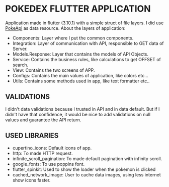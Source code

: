 # POKEDEX FLUTTER APPLICATION

Application made in flutter (3.10.1) with a simple struct of file layers. I did use [PokeApi](https://pokeapi.co/) as data resource.
About the layers of application: 
- Components: Layer where I put the common components.
- Integration: Layer of communication with API, responsible to GET data of Server.
- Models.Response: Layer that contains the models of API Objects.
- Service: Contains the business rules, like calculations to get OFFSET of search.
- View: Contains the two screens of APP.
- Configs: Contains the main values of application, like colors etc...
- Utils: Contains some methods used in app, like text formatter etc..

## VALIDATIONS
I didn't data validations because I trusted in API and in data default.
But if I didn't have that confidence, it would be nice to add validations on null values and guarantee the API return.


## USED LIBRARIES
- cupertino_icons: Default icons of app.
- http: To made HTTP request.
- infinite_scroll_pagination: To made default pagination with infinity scroll. 
- google_fonts: To use poppins font.
- flutter_spinkit: Used to show the loader when the pokemon is clicked
- cached_network_image: User to cache data images, using less internet show icons faster.
